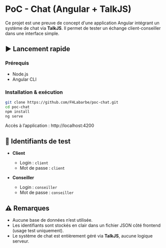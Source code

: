 # PoC - Chat (Angular + TalkJS)

Ce projet est une preuve de concept d'une application Angular intégrant un système de chat via **TalkJS**. Il permet de tester un échange client-conseiller dans une interface simple.

## ▶️ Lancement rapide

### Prérequis
- Node.js
- Angular CLI

### Installation & exécution

```bash
git clone https://github.com/FHLabarbe/poc-chat.git
cd poc-chat
npm install
ng serve
```

Accès à l’application : http://localhost:4200

## 🔐 Identifiants de test

- **Client**  
  - Login : `client`  
  - Mot de passe : `client`

- **Conseiller**  
  - Login : `conseiller`  
  - Mot de passe : `conseiller`

## ⚠️ Remarques

- Aucune base de données n’est utilisée. 
- Les identifiants sont stockés en clair dans un fichier JSON côté frontend (usage test uniquement).
- Le système de chat est entièrement géré via **TalkJS**, aucune logique serveur.
